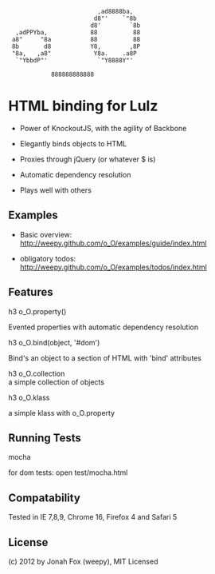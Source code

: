 ```
                         ,ad8888ba,            
                        d8"'    `"8b           
                       d8'        `8b     
  ,adPPYba,            88          88          
 a8"     "8a           88          88     
 8b       d8           Y8,        ,8P          
 "8a,   ,a8"            Y8a.    .a8P           
  `"YbbdP"'              `"Y8888Y"'            

            888888888888                       
```           
           
HTML binding for Lulz 
========

* Power of KnockoutJS, with the agility of Backbone

* Elegantly binds objects to HTML

* Proxies through jQuery (or whatever $ is)

* Automatic dependency resolution

* Plays well with others



Examples
--------

* Basic overview: http://weepy.github.com/o_O/examples/guide/index.html

* obligatory todos: http://weepy.github.com/o_O/examples/todos/index.html

Features
--------

h3 o_O.property()
  
Evented properties with automatic dependency resolution

h3 o_O.bind(object, '#dom')
  
Bind's an object to a section of HTML with 'bind' attributes

h3 o_O.collection    
  a simple collection of objects

h3 o_O.klass
  
a simple klass with o_O.property


Running Tests
-------------

mocha

for dom tests: open test/mocha.html

Compatability
-------------

Tested in IE 7,8,9, Chrome 16, Firefox 4 and Safari 5


License
-------

(c) 2012 by Jonah Fox (weepy), MIT Licensed